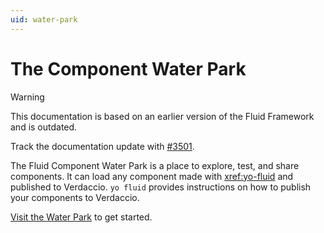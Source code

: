 ```yaml
---
uid: water-park
---
```


# The Component Water Park

> [!WARNING]
> This documentation is based on an earlier version of the Fluid Framework and is outdated.
>
> Track the documentation update with [#3501](https://github.com/microsoft/Prague/issues/3501).

The Fluid Component Water Park is a place to explore, test, and share components. It can load any component made with
<xref:yo-fluid> and published to Verdaccio. `yo fluid` provides instructions on how to publish your components to
Verdaccio.

[Visit the Water Park](https://aka.ms/fluidwaterpark) to get started.
